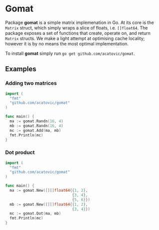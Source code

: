 # Gomat
Package __gomat__ is a simple matrix implemenation in Go. At its core is the `Matrix` struct, which simply wraps a slice of floats, i.e. `[]float64`. The package exposes a set of functions that create, operate on, and return `Matrix` structs. We make a light attempt at optimising cache locality; however it is by no means the most optimal implementation.

To install __gomat__ simply run `go get github.com/acatovic/gomat`.

## Examples ##
### Adding two matrices ###
```go
import (
  "fmt"
  "github.com/acatovic/gomat"
)

func main() {
  ma := gomat.Randn(16, 4)
  mb := gomat.Randn(16, 4)
  mc := gomat.Add(ma, mb)
  fmt.Println(mc)
}
```

### Dot product ###
```go
import (
  "fmt"
  "github.com/acatovic/gomat"
)

func main() {
  ma := gomat.New([][]float64{{1, 2},
                              {3, 4},
                              {5, 6}})
  mb := gomat.New([][]float64{{1, 2},
                              {3, 4}})
  mc := gomat.Dot(ma, mb)
  fmt.Println(mc)
}
```
